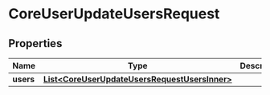 

# CoreUserUpdateUsersRequest


## Properties

| Name | Type | Description | Notes |
|------------ | ------------- | ------------- | -------------|
|**users** | [**List&lt;CoreUserUpdateUsersRequestUsersInner&gt;**](CoreUserUpdateUsersRequestUsersInner.md) |  |  |



